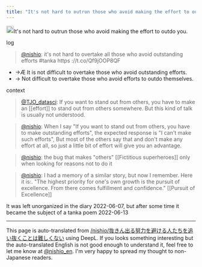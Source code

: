 ```yaml
---
title: "It's not hard to outrun those who avoid making the effort to outdo you."
---
```


<img src='https://scrapbox.io/api/pages/nishio-en/57577/icon' alt='57577.icon' height="19.5"/>It's not hard to outrun those who avoid making the effort to outdo you.

log
> [@nishio](https://twitter.com/nishio/status/1536375953638981637?s=20&t=oeipdj2buJW4rG3fw6tIUw): it's not hard to overtake all those who avoid outstanding efforts #tanka https ://t.co/Qf9jOOP8QF
- →Æ It is not difficult to overtake those who avoid outstanding efforts.
- → Not difficult to overtake those who avoid efforts to outdo themselves.

context
> [@TJO_datasci](https://twitter.com/tjo_datasci/status/1534032899644981248): If you want to stand out from others, you have to make an [[effort]] to stand out from others somewhere. But this kind of talk is usually not understood.

> [@nishio](https://twitter.com/nishio/status/1534077281626656768): When I say "If you want to stand out from others, you have to make outstanding efforts", the expected response is "I can't make such efforts", But most of the others say that and don't make any effort at all, so just a little bit of effort will give you an advantage.

> [@nishio](https://twitter.com/nishio/status/1534077693356314624): the bug that makes "others" [[Fictitious superheroes]] only when looking for reasons not to do it

> [@nishio](https://twitter.com/nishio/status/1534179631066419200): I had a memory of a similar story, but now I remember. Here it is:.
> "The highest priority for one's own growth is the pursuit of excellence. From there comes fulfillment and confidence."
>  [[Pursuit of Excellence]]

It was left unorganized in the diary 2022-06-07, but after some time it became the subject of a tanka poem
2022-06-13

---
This page is auto-translated from [/nishio/抜きん出る努力を避ける人たちを追い抜くことは難しくない](https://scrapbox.io/nishio/抜きん出る努力を避ける人たちを追い抜くことは難しくない) using DeepL. If you looks something interesting but the auto-translated English is not good enough to understand it, feel free to let me know at [@nishio_en](https://twitter.com/nishio_en). I'm very happy to spread my thought to non-Japanese readers.